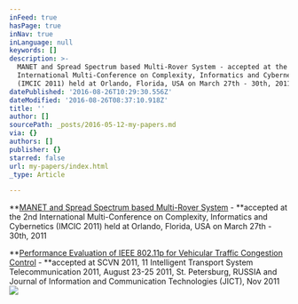 ```yaml
---
inFeed: true
hasPage: true
inNav: true
inLanguage: null
keywords: []
description: >-
  MANET and Spread Spectrum based Multi-Rover System - accepted at the 2nd
  International Multi-Conference on Complexity, Informatics and Cybernetics
  (IMCIC 2011) held at Orlando, Florida, USA on March 27th - 30th, 2011
datePublished: '2016-08-26T10:29:30.556Z'
dateModified: '2016-08-26T08:37:10.918Z'
title: ''
author: []
sourcePath: _posts/2016-05-12-my-papers.md
via: {}
authors: []
publisher: {}
starred: false
url: my-papers/index.html
_type: Article

---
```

**[MANET and Spread Spectrum based Multi-Rover System][0] - **accepted at the 2nd International Multi-Conference on Complexity, Informatics and Cybernetics (IMCIC 2011) held at Orlando, Florida, USA on March 27th - 30th, 2011

**[Performance Evaluation of IEEE 802.11p for Vehicular Traffic Congestion Control][1] - **accepted at SCVN 2011, 11 Intelligent Transport System Telecommunication 2011, August 23-25 2011, St. Petersburg, RUSSIA and Journal of Information and Communication Technologies (JICT), Nov 2011
![](https://the-grid-user-content.s3-us-west-2.amazonaws.com/2d8e0b77-029f-43ba-8b14-a8f3376dfae0.jpg)

[0]: http://www.iiis.org/CDs2011/CD2011IMC/IMCIC_2011/PapersPdf/ZA866GO.pdf
[1]: http://ieeexplore.ieee.org/xpl/login.jsp?tp=&arnumber=6060151&url=http%3A%2F%2Fieeexplore.ieee.org%2Fiel5%2F6045283%2F6060032%2F06060151.pdf%3Farnumber%3D6060151